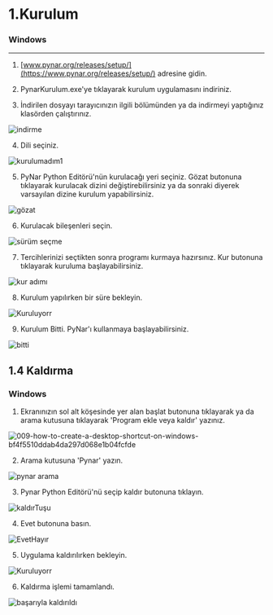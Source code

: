 # 1.Kurulum

### Windows

---

1. [www.pynar.org/releases/setup/](https://www.pynar.org/releases/setup/) adresine gidin.

2. PynarKurulum.exe'ye tıklayarak kurulum uygulamasını indiriniz.

3. İndirilen dosyayı tarayıcınızın ilgili bölümünden ya da indirmeyi yaptığınız klasörden çalıştırınız.

![indirme](https://user-images.githubusercontent.com/56628866/137798703-75ef1248-3cbd-47d7-8c9f-8fd44d4ffda8.png)

4. Dili seçiniz.

![kurulumadım1](https://user-images.githubusercontent.com/56628866/137799369-3bbd2fa9-6f07-48fd-be3f-5942f0ab1b7b.png)

5. PyNar Python Editörü'nün kurulacağı yeri seçiniz. Gözat butonuna tıklayarak kurulacak dizini değiştirebilirsiniz ya da sonraki diyerek varsayılan dizine kurulum yapabilirsiniz.

![gözat](https://user-images.githubusercontent.com/56628866/137799700-30754eba-a688-4a7a-ba59-fe032baa28e1.png)

6. Kurulacak bileşenleri seçin.

![sürüm seçme](https://user-images.githubusercontent.com/56628866/137799958-0d946976-6e2c-4126-92cf-cf0f5163c007.png)

7. Tercihlerinizi seçtikten sonra programı kurmaya hazırsınız. Kur butonuna tıklayarak kuruluma başlayabilirsiniz.

![kur adımı](https://user-images.githubusercontent.com/56628866/137800307-370d1e55-d97c-4f55-abf6-3d99483859dd.png)

8. Kurulum yapılırken bir süre bekleyin.

![Kuruluyorr](https://user-images.githubusercontent.com/56628866/137800468-777f04f5-fbae-4fa3-be05-77b695e49fba.png)

9. Kurulum Bitti. PyNar'ı kullanmaya başlayabilirsiniz.

![bitti](https://user-images.githubusercontent.com/56628866/137800570-faedce77-7542-4da7-aaa0-07306513b0cf.png)

## 1.4 Kaldırma

### Windows

1. Ekranınızın sol alt köşesinde yer alan başlat butonuna tıklayarak ya da arama kutusuna tıklayarak 'Program ekle veya kaldır' yazınız.

![009-how-to-create-a-desktop-shortcut-on-windows-bf4f5510ddab4da297d068e1b04fcfde](https://user-images.githubusercontent.com/56628866/137803540-39c9b113-5c89-462a-ae11-627d5572d0d4.jpg)

2. Arama kutusuna 'Pynar' yazın.

![pynar arama](https://user-images.githubusercontent.com/56628866/137805891-76e4039b-ed51-4cb6-95ae-06083df9c994.png)

3. Pynar Python Editörü'nü seçip kaldır butonuna tıklayın.

![kaldırTuşu](https://user-images.githubusercontent.com/56628866/137805978-78cbf5a1-849a-4373-8d2f-37a3abcc6af3.png)

4. Evet butonuna basın.

![EvetHayır](https://user-images.githubusercontent.com/56628866/137806080-b214bc84-2cf0-4350-b47c-e6991b4633bc.png)

5. Uygulama kaldırılırken bekleyin.

![Kuruluyorr](https://user-images.githubusercontent.com/56628866/137806119-e1686ca5-4626-4acc-bc6b-a1a9d96d9d4b.png)

6. Kaldırma işlemi tamamlandı.

![başarıyla kaldırıldı](https://user-images.githubusercontent.com/56628866/137806143-41a91c55-cc99-46d6-8009-38d54c6ad4d2.png)

























